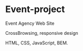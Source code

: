 # Event-project
Event Agency Web Site


CrossBrowsing, responsive design


HTML, CSS, JavaScript, BEM. 

